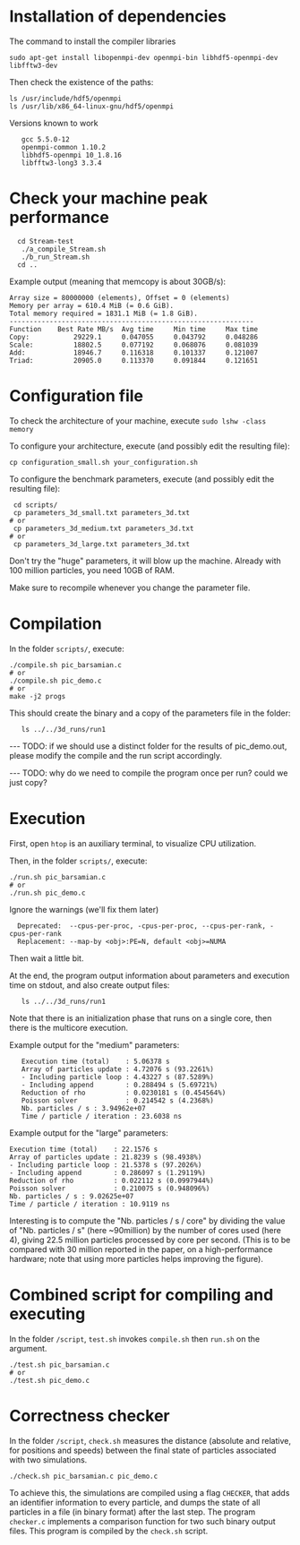 
# Installation of dependencies

The command to install the compiler libraries

```
sudo apt-get install libopenmpi-dev openmpi-bin libhdf5-openmpi-dev libfftw3-dev
```

Then check the existence of the paths:
```
ls /usr/include/hdf5/openmpi
ls /usr/lib/x86_64-linux-gnu/hdf5/openmpi
```

Versions known to work

```
   gcc 5.5.0-12
   openmpi-common 1.10.2
   libhdf5-openmpi 10_1.8.16
   libfftw3-long3 3.3.4
```

# Check your machine peak performance

```
  cd Stream-test
   ./a_compile_Stream.sh
   ./b_run_Stream.sh
  cd ..
```

Example output (meaning that memcopy is about 30GB/s):
```
Array size = 80000000 (elements), Offset = 0 (elements)
Memory per array = 610.4 MiB (= 0.6 GiB).
Total memory required = 1831.1 MiB (= 1.8 GiB).
-------------------------------------------------------------
Function    Best Rate MB/s  Avg time     Min time     Max time
Copy:           29229.1     0.047055     0.043792     0.048286
Scale:          18802.5     0.077192     0.068076     0.081039
Add:            18946.7     0.116318     0.101337     0.121007
Triad:          20905.0     0.113370     0.091844     0.121651
```


# Configuration file

To check the architecture of your machine, execute `sudo lshw -class memory`

To configure your architecture, execute (and possibly edit the resulting file):
```
cp configuration_small.sh your_configuration.sh
```

To configure the benchmark parameters, execute (and possibly edit the resulting file):

```
 cd scripts/
 cp parameters_3d_small.txt parameters_3d.txt
# or
 cp parameters_3d_medium.txt parameters_3d.txt
# or
 cp parameters_3d_large.txt parameters_3d.txt
```

Don't try the "huge" parameters, it will blow up the machine.
Already with 100 million particles, you need 10GB of RAM.

Make sure to recompile whenever you change the parameter file.


# Compilation

In the folder `scripts/`, execute:

```
./compile.sh pic_barsamian.c
# or
./compile.sh pic_demo.c
# or
make -j2 progs
```

This should create the binary and a copy of the parameters file in the folder:
```
   ls ../../3d_runs/run1
```
--- TODO: if we should use a distinct folder for the results of pic_demo.out,
   please modify the compile and the run script accordingly.

--- TODO: why do we need to compile the program once per run? could we just copy?

# Execution

First, open `htop` is an auxiliary terminal, to visualize CPU utilization.

Then, in the folder `scripts/`, execute:

```
./run.sh pic_barsamian.c
# or
./run.sh pic_demo.c
```

Ignore the warnings (we'll fix them later)
 ```
   Deprecated:  --cpus-per-proc, -cpus-per-proc, --cpus-per-rank, -cpus-per-rank
   Replacement: --map-by <obj>:PE=N, default <obj>=NUMA
 ```

Then wait a little bit.

At the end, the program output information about parameters and execution time on stdout, and also create output files:
```
   ls ../../3d_runs/run1
```

Note that there is an initialization phase that runs on a single core, then there is the multicore execution.

Example output for the "medium" parameters:
```
   Execution time (total)    : 5.06378 s
   Array of particles update : 4.72076 s (93.2261%)
   - Including particle loop : 4.43227 s (87.5289%)
   - Including append        : 0.288494 s (5.69721%)
   Reduction of rho          : 0.0230181 s (0.454564%)
   Poisson solver            : 0.214542 s (4.2368%)
   Nb. particles / s : 3.94962e+07
   Time / particle / iteration : 23.6038 ns
```

Example output for the "large" parameters:

```
Execution time (total)    : 22.1576 s
Array of particles update : 21.8239 s (98.4938%)
- Including particle loop : 21.5378 s (97.2026%)
- Including append        : 0.286097 s (1.29119%)
Reduction of rho          : 0.022112 s (0.0997944%)
Poisson solver            : 0.210075 s (0.948096%)
Nb. particles / s : 9.02625e+07
Time / particle / iteration : 10.9119 ns
```

Interesting is to compute the "Nb. particles / s / core" by dividing the value of "Nb. particles / s" (here ~90million) by the number of cores used (here 4), giving 22.5 million particles processed by core per second. (This is to be compared with 30 million reported in the paper, on a high-performance hardware; note that using more particles helps improving the figure).


# Combined script for compiling and executing

In the folder `/script`, `test.sh` invokes `compile.sh` then `run.sh` on the argument.

```
./test.sh pic_barsamian.c
# or
./test.sh pic_demo.c
```


# Correctness checker

In the folder `/script`, `check.sh` measures the distance (absolute and relative, for positions and speeds)
between the final state of particles associated with two simulations.

```
./check.sh pic_barsamian.c pic_demo.c
```

To achieve this, the simulations are compiled using a flag `CHECKER`,
that adds an identifier information to every particle, and dumps the
state of all particles in a file (in binary format) after the last step.
The program `checker.c` implements a comparison function for two such
binary output files. This program is compiled by the `check.sh` script.




